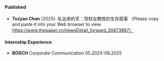 
#### Published

- <strong>Tszyan Chan</strong>  (2025). 轧出来的天：驾校女教练的生存叙事
（Please copy and paste it into your Web browser to view. https://www.thepaper.cn/newsDetail_forward_30873887）

#### Internship Experience

- <strong>BOSCH</strong>  Corporate Communication 05.2025-08.2025